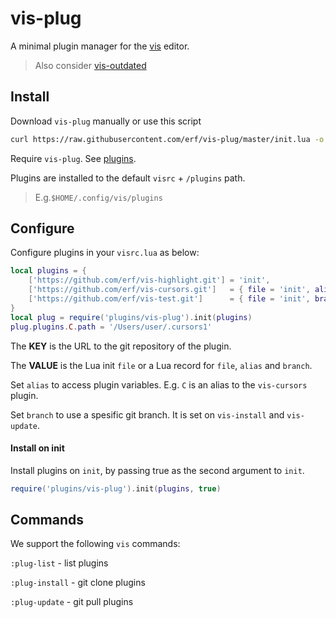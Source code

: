 # vis-plug

A minimal plugin manager for the [vis](https://github.com/martanne/vis) editor.

> Also consider [vis-outdated](https://github.com/erf/vis-outdated) 

## Install

Download `vis-plug` manually or use this script

```bash
curl https://raw.githubusercontent.com/erf/vis-plug/master/init.lua -o $HOME/.config/vis/plugins/vis-plug/init.lua --create-dirs
```

Require `vis-plug`. See [plugins](https://github.com/martanne/vis/wiki/Plugins).

Plugins are installed to the default `visrc` + `/plugins` path.

> E.g.`$HOME/.config/vis/plugins`

## Configure

Configure plugins in your `visrc.lua` as below:

```lua
local plugins = {
	['https://github.com/erf/vis-highlight.git'] = 'init',
	['https://github.com/erf/vis-cursors.git']   = { file = 'init', alias = 'C' },
	['https://github.com/erf/vis-test.git']      = { file = 'init', branch = 'other' },
}
local plug = require('plugins/vis-plug').init(plugins)
plug.plugins.C.path = '/Users/user/.cursors1'
```

The **KEY** is the URL to the git repository of the plugin.

The **VALUE** is the Lua init `file` or a Lua record for `file`, `alias` and `branch`.

Set `alias` to access plugin variables. E.g. `C` is an alias to the `vis-cursors` plugin.

Set `branch` to use a spesific git branch. It is set on `vis-install` and `vis-update`.

#### Install on init

Install plugins on `init`, by passing true as the second argument to `init`.

```lua
require('plugins/vis-plug').init(plugins, true)
```

## Commands

We support the following `vis` commands:

`:plug-list` - list plugins 

`:plug-install` - git clone plugins

`:plug-update` - git pull plugins